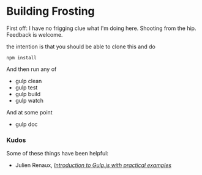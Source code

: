 # Building Frosting

First off: I have no frigging clue what I'm doing here. Shooting from the hip. Feedback is welcome. 


the intention is that you should be able to clone this and do 

	npm install

And then run any of 

* gulp clean
* gulp test
* gulp build
* gulp watch 

And at some point 
* gulp doc
	


### Kudos

Some of these things have been helpful:

* Julien Renaux, [_Introduction to Gulp.js with practical examples_](https://julienrenaux.fr/2014/05/25/introduction-to-gulp-js-with-practical-examples/)
